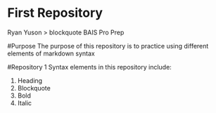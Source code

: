 # First Repository
Ryan Yuson > blockquote BAIS Pro Prep

#Purpose
The purpose of this repository is to practice using different elements of markdown syntax

#Repository 1
Syntax elements in this repository include:
1. Heading
2. Blockquote
3. Bold
4. Italic
